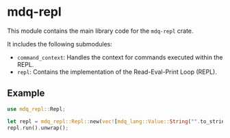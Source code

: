 # mdq-repl

This module contains the main library code for the `mdq-repl` crate.

It includes the following submodules:

- `command_context`: Handles the context for commands executed within the REPL.
- `repl`: Contains the implementation of the Read-Eval-Print Loop (REPL).

## Example

```rust
use mdq_repl::Repl;

let repl = mdq_repl::Repl::new(vec![mdq_lang::Value::String("".to_string())]);
repl.run().unwrap();
```
